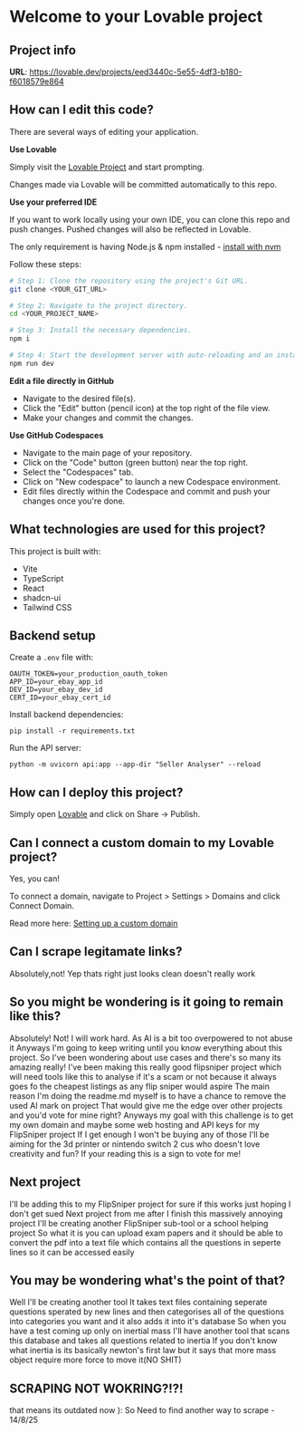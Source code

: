 # Welcome to your Lovable project

## Project info

**URL**: https://lovable.dev/projects/eed3440c-5e55-4df3-b180-f6018579e864

## How can I edit this code?

There are several ways of editing your application.

**Use Lovable**

Simply visit the [Lovable Project](https://lovable.dev/projects/eed3440c-5e55-4df3-b180-f6018579e864) and start prompting.

Changes made via Lovable will be committed automatically to this repo.

**Use your preferred IDE**

If you want to work locally using your own IDE, you can clone this repo and push changes. Pushed changes will also be reflected in Lovable.

The only requirement is having Node.js & npm installed - [install with nvm](https://github.com/nvm-sh/nvm#installing-and-updating)

Follow these steps:

```sh
# Step 1: Clone the repository using the project's Git URL.
git clone <YOUR_GIT_URL>

# Step 2: Navigate to the project directory.
cd <YOUR_PROJECT_NAME>

# Step 3: Install the necessary dependencies.
npm i

# Step 4: Start the development server with auto-reloading and an instant preview.
npm run dev
```

**Edit a file directly in GitHub**

- Navigate to the desired file(s).
- Click the "Edit" button (pencil icon) at the top right of the file view.
- Make your changes and commit the changes.

**Use GitHub Codespaces**

- Navigate to the main page of your repository.
- Click on the "Code" button (green button) near the top right.
- Select the "Codespaces" tab.
- Click on "New codespace" to launch a new Codespace environment.
- Edit files directly within the Codespace and commit and push your changes once you're done.

## What technologies are used for this project?

This project is built with:

- Vite
- TypeScript
- React
- shadcn-ui
- Tailwind CSS

## Backend setup

Create a `.env` file with:

```
OAUTH_TOKEN=your_production_oauth_token
APP_ID=your_ebay_app_id
DEV_ID=your_ebay_dev_id
CERT_ID=your_ebay_cert_id
```

Install backend dependencies:

```
pip install -r requirements.txt
```

Run the API server:

```
python -m uvicorn api:app --app-dir "Seller Analyser" --reload
```

## How can I deploy this project?

Simply open [Lovable](https://lovable.dev/projects/eed3440c-5e55-4df3-b180-f6018579e864) and click on Share -> Publish.

## Can I connect a custom domain to my Lovable project?

Yes, you can!

To connect a domain, navigate to Project > Settings > Domains and click Connect Domain.

Read more here: [Setting up a custom domain](https://docs.lovable.dev/tips-tricks/custom-domain#step-by-step-guide)

## Can I scrape legitamate links?
 
Absolutely,not!
Yep thats right just looks clean doesn't really work

## So you might be wondering is it going to remain like this?
Absolutely! Not!
I will work hard.
As AI is a bit too overpowered to not abuse it
Anyways I'm going to keep writing until you know everything about this project.
So I've been wondering about use cases and there's so many its amazing really!
I've been making this really good flipsniper project which will need tools like this to analyse if it's a scam or not because it always goes fo the cheapest listings as any flip sniper would aspire
The main reason I'm doing the readme.md myself is to have a chance to remove the used AI mark on project
That would give me the edge over other projects and you'd vote for mine right?
Anyways my goal with this challenge is to get my own domain and maybe some web hosting and API keys for my FlipSniper project
If I get enough I won't be buying any of those I'll be aiming for the 3d printer or nintendo switch 2 cus who doesn't love creativity and fun?
If your reading this is a sign to vote for me!
## Next project
I'll be adding this to my FlipSniper project for sure if this works just hoping I don't get sued
Next project from me after I finish this massively annoying project I'll be creating another FlipSniper sub-tool or a school helping project
So what it is you can upload exam papers and it should be able to convert the pdf into a text file which contains all the questions in seperte lines so it can be accessed easily
## You may be wondering what's the point of that?
Well I'll be creating another tool
It takes text files containing seperate questions sperated by new lines and then categorises all of the questions into categories you want and it also adds it into it's database
So when you have a test coming up only on inertial mass I'll have another tool that scans this database and takes all questions related to inertia
If you don't know what inertia is its basically newton's first law but it says that more mass object require more force to move it(NO SHIT)

## SCRAPING NOT WOKRING?!?!
that means its outdated now ):
So Need to find another way to scrape - 14/8/25
